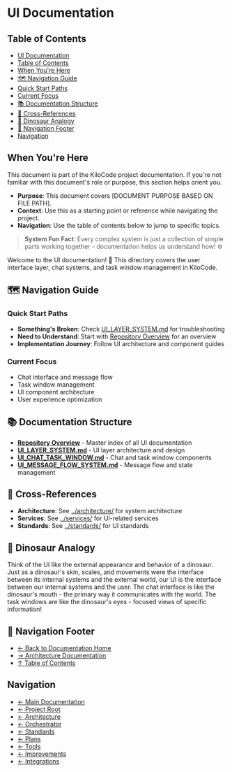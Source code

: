 # UI Documentation

## Table of Contents
- [UI Documentation](#ui-documentation)
- [Table of Contents](#table-of-contents)
- [When You're Here](#when-youre-here)
- [🗺️ Navigation Guide](#navigation-guide)
- [Quick Start Paths](#quick-start-paths)
- [Current Focus](#current-focus)
- [📚 Documentation Structure](#documentation-structure)
- [🔗 Cross-References](#cross-references)
- [🦕 Dinosaur Analogy](#dinosaur-analogy)
- [🧭 Navigation Footer](#navigation-footer)
- [Navigation](#navigation)

## When You're Here

This document is part of the KiloCode project documentation. If you're not familiar with this document's role or purpose, this section helps orient you.

- **Purpose**: This document covers \[DOCUMENT PURPOSE BASED ON FILE PATH].
- **Context**: Use this as a starting point or reference while navigating the project.
- **Navigation**: Use the table of contents below to jump to specific topics.

> **System Fun Fact**: Every complex system is just a collection of simple parts working together - documentation helps us understand how! ⚙️

Welcome to the UI documentation! 🎨 This directory covers the user interface layer, chat systems,
and task window management in KiloCode.

## 🗺️ Navigation Guide

### Quick Start Paths

- **Something's Broken**: Check [UI\_LAYER\_SYSTEM.md](UI_LAYER_SYSTEM.md) for troubleshooting
- **Need to Understand**: Start with [Repository Overview](README.md) for an overview
- **Implementation Journey**: Follow UI architecture and component guides

### Current Focus
- Chat interface and message flow
- Task window management
- UI component architecture
- User experience optimization

## 📚 Documentation Structure

- **[Repository Overview](README.md)** - Master index of all UI documentation
- **[UI\_LAYER\_SYSTEM.md](UI_LAYER_SYSTEM.md)** - UI layer architecture and design
- **[UI\_CHAT\_TASK\_WINDOW.md](UI_CHAT_TASK_WINDOW.md)** - Chat and task window components
- **[UI\_MESSAGE\_FLOW\_SYSTEM.md](UI_MESSAGE_FLOW_SYSTEM.md)** - Message flow and state management

## 🔗 Cross-References

- **Architecture**: See [../architecture/](../architecture/) for system architecture
- **Services**: See [../services/](../services/) for UI-related services
- **Standards**: See [../standards/](../standards/) for UI standards

## 🦕 Dinosaur Analogy

Think of the UI like the external appearance and behavior of a dinosaur. Just as a dinosaur's skin,
scales, and movements were the interface between its internal systems and the external world, our UI
is the interface between our internal systems and the user. The chat interface is like the
dinosaur's mouth - the primary way it communicates with the world. The task windows are like the
dinosaur's eyes - focused views of specific information!

## 🧭 Navigation Footer
- [← Back to Documentation Home](../README.md)
- [→ Architecture Documentation](../architecture/README.md)
- [↑ Table of Contents](../README.md)

## Navigation
- [← Main Documentation](README.md)
- [← Project Root](README.md)
- [← Architecture](../architecture/README.md)
- [← Orchestrator](../orchestrator/README.md)
- [← Standards](standards/README.md)
- [← Plans](plans/README.md)
- [← Tools](tools/README.md)
- [← Improvements](improvements/README.md)
- [← Integrations](integrations/README.md)
